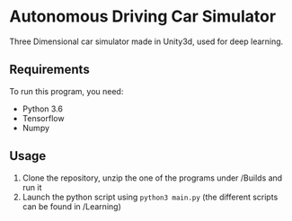 # Autonomous Driving Car Simulator
Three Dimensional car simulator made in Unity3d, used for deep learning.

## Requirements
To run this program, you need:
 - Python 3.6
 - Tensorflow
 - Numpy

## Usage
1. Clone the repository, unzip the one of the programs under /Builds and run it
2. Launch the python script using `python3 main.py` (the different scripts can be found in /Learning)

